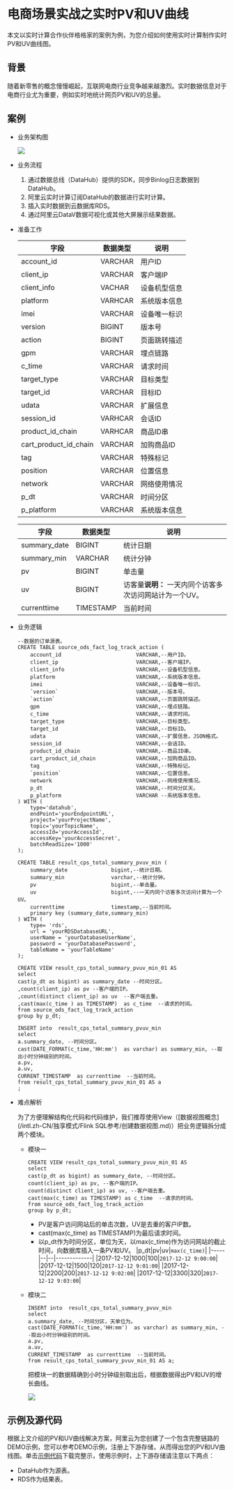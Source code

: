 # 电商场景实战之实时PV和UV曲线

本文以实时计算合作伙伴格格家的案例为例，为您介绍如何使用实时计算制作实时PV和UV曲线图。

## 背景

随着新零售的概念慢慢崛起，互联网电商行业竞争越来越激烈。实时数据信息对于电商行业尤为重要，例如实时地统计网页PV和UV的总量。

## 案例

-   业务架构图

    ![](https://static-aliyun-doc.oss-accelerate.aliyuncs.com/assets/img/zh-CN/6079649951/p34588.png)

-   业务流程
    1.  通过数据总线（DataHub）提供的SDK，同步Binlog日志数据到DataHub。
    2.  阿里云实时计算订阅DataHub的数据进行实时计算。
    3.  插入实时数据到云数据库RDS。
    4.  通过阿里云DataV数据可视化或其他大屏展示结果数据。
-   准备工作

    |字段|数据类型|说明|
    |--|----|--|
    |account\_id|VARCHAR|用户ID|
    |client\_ip|VARCHAR|客户端IP|
    |client\_info|VACHAR|设备机型信息|
    |platform|VARHCAR|系统版本信息|
    |imei|VARCHAR|设备唯一标识|
    |version|BIGINT|版本号|
    |action|BIGINT|页面跳转描述|
    |gpm|VARCHAR|埋点链路|
    |c\_time|VARCHAR|请求时间|
    |target\_type|VARCHAR|目标类型|
    |target\_id|VARCHAR|目标ID|
    |udata|VARCHAR|扩展信息|
    |session\_id|VARHCAR|会话ID|
    |product\_id\_chain|VARHCAR|商品ID串|
    |cart\_product\_id\_chain|VARCHAR|加购商品ID|
    |tag|VARCHAR|特殊标记|
    |position|VARCHAR|位置信息|
    |network|VARCHAR|网络使用情况|
    |p\_dt|VARCHAR|时间分区|
    |p\_platform|VARCHAR|系统版本信息|

    |字段|数据类型|说明|
    |--|----|--|
    |summary\_date|BIGINT|统计日期|
    |summary\_min|VARCHAR|统计分钟|
    |pv|BIGINT|单击量|
    |uv|BIGINT|访客量**说明：** 一天内同个访客多次访问网站计为一个UV。 |
    |currenttime|TIMESTAMP|当前时间|

-   业务逻辑

    ```
    --数据的订单源表。
    CREATE TABLE source_ods_fact_log_track_action (
        account_id                        VARCHAR,--用户ID。
        client_ip                         VARCHAR,--客户端IP。
        client_info                       VARCHAR,--设备机型信息。
        platform                          VARCHAR,--系统版本信息。
        imei                              VARCHAR,--设备唯一标识。
        `version`                         VARCHAR,--版本号。
        `action`                          VARCHAR,--页面跳转描述。
        gpm                               VARCHAR,--埋点链路。
        c_time                            VARCHAR,--请求时间。
        target_type                       VARCHAR,--目标类型。
        target_id                         VARCHAR,--目标ID。
        udata                             VARCHAR,--扩展信息，JSON格式。
        session_id                        VARCHAR,--会话ID。
        product_id_chain                  VARCHAR,--商品ID串。
        cart_product_id_chain             VARCHAR,--加购商品ID。
        tag                               VARCHAR,--特殊标记。
        `position`                        VARCHAR,--位置信息。
        network                           VARCHAR,--网络使用情况。
        p_dt                              VARCHAR,--时间分区天。
        p_platform                        VARCHAR --系统版本信息。
    ) WITH (
        type='datahub',
        endPoint='yourEndpointURL',
        project='yourProjectName',
        topic='yourTopicName',
        accessId='yourAccessId',
        accessKey='yourAccessSecret',
        batchReadSize='1000'
    );
    
    CREATE TABLE result_cps_total_summary_pvuv_min (
        summary_date              bigint,--统计日期。
        summary_min               varchar,--统计分钟。
        pv                        bigint,--单击量。
        uv                        bigint,--一天内同个访客多次访问计算为一个UV。
        currenttime               timestamp,--当前时间。
        primary key (summary_date,summary_min)
    ) WITH (
        type= 'rds',
        url = 'yourRDSDatabaseURL',
        userName = 'yourDatabaseUserName',
        password = 'yourDatabasePassword',
        tableName = 'yourTableName'
    );
    
    CREATE VIEW result_cps_total_summary_pvuv_min_01 AS
    select 
    cast(p_dt as bigint) as summary_date --时间分区。
    ,count(client_ip) as pv --客户端的IP。
    ,count(distinct client_ip) as uv  --客户端去重。
    ,cast(max(c_time ) as TIMESTAMP)  as c_time  --请求的时间。
    from source_ods_fact_log_track_action
    group by p_dt;
    
    INSERT into  result_cps_total_summary_pvuv_min
    select 
    a.summary_date, --时间分区。
    cast(DATE_FORMAT(c_time,'HH:mm')  as varchar) as summary_min, --取出小时分钟级别的时间。
    a.pv,
    a.uv,
    CURRENT_TIMESTAMP  as currenttime  --当前时间。
    from result_cps_total_summary_pvuv_min_01 AS a
    ;                    
    ```

-   难点解析

    为了方便理解结构化代码和代码维护，我们推荐使用View（[数据视图概念](/intl.zh-CN/独享模式/Flink SQL参考/创建数据视图.md)）把业务逻辑拆分成两个模块。

    -   模块一

        ```
        CREATE VIEW result_cps_total_summary_pvuv_min_01 AS
        select 
        cast(p_dt as bigint) as summary_date, --时间分区。
        count(client_ip) as pv, --客户端的IP。
        count(distinct client_ip) as uv, --客户端去重。
        cast(max(c_time) as TIMESTAMP) as c_time  --请求的时间。
        from source_ods_fact_log_track_action
        group by p_dt;                                
        ```

        -   PV是客户访问网站后的单击次数，UV是去重的客户IP数。
        -   cast\(max\(c\_time\) as TIMESTAMP\)为最后请求时间。
        -   以p\_dt作为时间分区，单位为天，以max\(c\_time\)作为访问网站的截止时间，向数据库插入一条PV和UV。
        |p\_dt|pv|uv|`max(c_time)`|
        |-----|--|--|-------------|
        |2017-12-12|1000|100|`2017-12-12 9:00:00`|
        |2017-12-12|1500|120|`2017-12-12 9:01:00`|
        |2017-12-12|2200|200|`2017-12-12 9:02:00`|
        |2017-12-12|3300|320|`2017-12-12 9:03:00`|

    -   模块二

        ```
        INSERT into  result_cps_total_summary_pvuv_min
        select 
        a.summary_date, --时间分区，天单位为。
        cast(DATE_FORMAT(c_time,'HH:mm')  as varchar) as summary_min, --取出小时分钟级别的时间。
        a.pv,
        a.uv,
        CURRENT_TIMESTAMP  as currenttime  --当前时间。
        from result_cps_total_summary_pvuv_min_01 AS a;                         
        ```

        把模块一的数据精确到小时分钟级别取出后，根据数据得出PV和UV的增长曲线。

        ![](https://static-aliyun-doc.oss-accelerate.aliyuncs.com/assets/img/zh-CN/6079649951/p34589.png)


## 示例及源代码

根据上文介绍的PV和UV曲线解决方案，阿里云为您创建了一个包含完整链路的DEMO示例，您可以参考DEMO示例，注册上下游存储，从而得出您的PV和UV曲线图。单击[示例代码](http://docs-aliyun.cn-hangzhou.oss.aliyun-inc.com/assets/attach/160581/cn_zh/1585880063555/UV%E6%9B%B2%E7%BA%BFDEMO.sql)下载完整示，使用示例时，上下游存储请注意以下两点：

-   DataHub作为源表。
-   RDS作为结果表。

